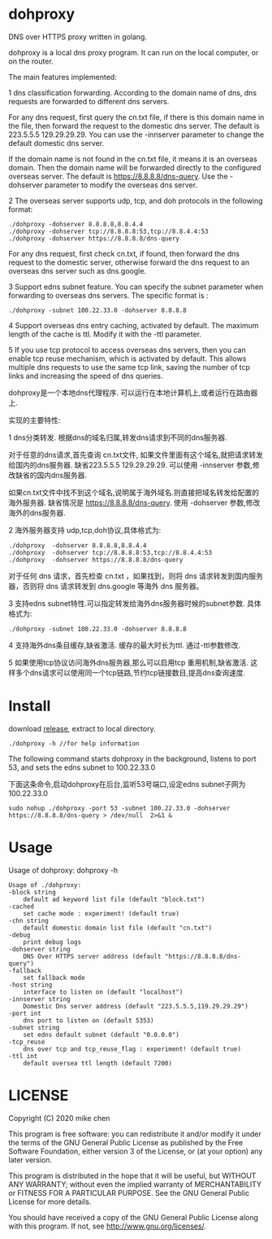 # dohproxy

DNS over HTTPS proxy written in golang.

dohproxy is a local dns proxy program. It can run on the local computer, or on the router.

The main features implemented:

1 dns classification forwarding. According to the domain name of dns, dns requests are forwarded to different dns servers.

  For any dns request, first query the cn.txt file, if there is this domain name in the file, then forward the request to the domestic dns server.  The default is 223.5.5.5 129.29.29.29. You can use the -innserver parameter to change the default domestic dns server.

  If the domain name is not found in the cn.txt file, it means it is an overseas domain. Then the domain name will be forwarded directly to the configured overseas server. The default is https://8.8.8.8/dns-query.
Use the -dohserver parameter to modify the overseas dns server.
  
2 The overseas server supports udp, tcp, and doh protocols in the following format:

    ./dohproxy -dohserver 8.8.8.8,8.8.4.4
    ./dohproxy -dohserver tcp://8.8.8.8:53,tcp://8.8.4.4:53
    ./dohproxy -dohserver https://8.8.8.8/dns-query 

For any dns request, first check cn.txt, if found, then forward the dns request to the domestic server, otherwise forward the dns request to an overseas dns server such as dns.google.

3 Support edns subnet feature. You can specify the subnet parameter when forwarding to overseas dns servers. The specific format is :

    ./dohproxy -subnet 100.22.33.0 -dohserver 8.8.8.8

4 Support overseas dns entry caching, activated by default. The maximum length of the cache is ttl. Modify it with the -ttl parameter. 

5 If you use tcp protocol to access overseas dns servers, then you can enable tcp reuse mechanism, which is activated by default. This allows multiple dns requests to use the same tcp link, saving the number of tcp links and increasing the speed of dns queries.

dohproxy是一个本地dns代理程序. 可以运行在本地计算机上,或者运行在路由器上.

实现的主要特性:

1 dns分类转发. 根据dns的域名归属,转发dns请求到不同的dns服务器.

对于任意的dns请求,首先查询 cn.txt文件, 如果文件里面有这个域名,就把请求转发给国内的dns服务器. 缺省223.5.5.5 129.29.29.29. 可以使用 -innserver 参数,修改缺省的国内dns服务器.

如果cn.txt文件中找不到这个域名,说明属于海外域名.则直接把域名转发给配置的海外服务器. 缺省情况是 https://8.8.8.8/dns-query.
使用 -dohserver 参数,修改海外的dns服务器.
  
2 海外服务器支持 udp,tcp,doh协议,具体格式为:

    ./dohproxy  -dohserver 8.8.8.8,8.8.4.4
    ./dohproxy  -dohserver tcp://8.8.8.8:53,tcp://8.8.4.4:53
    ./dohproxy  -dohserver https://8.8.8.8/dns-query 

对于任何 dns 请求，首先检查 cn.txt ，如果找到，则将 dns 请求转发到国内服务器，否则将 dns 请求转发到 dns.google 等海外 dns 服务器。

3 支持edns subnet特性.可以指定转发给海外dns服务器时候的subnet参数. 具体格式为:

    ./dohproxy -subnet 100.22.33.0 -dohserver 8.8.8.8

4 支持海外dns条目缓存,缺省激活. 缓存的最大时长为ttl. 通过-ttl参数修改. 

5 如果使用tcp协议访问海外dns服务器,那么可以启用tcp 重用机制,缺省激活. 这样多个dns请求可以使用同一个tcp链路,节约tcp链接数目,提高dns查询速度.



# Install
  
    
   download [release](https://github.com/mikechen163/dohproxy/releases), extract to local directory.
   
    ./dohproxy -h //for help information
   
   The following command starts dohproxy in the background, listens to port 53, and sets the edns subnet to 100.22.33.0
   
   下面这条命令,启动dohproxy在后台,监听53号端口,设定edns subnet子网为 100.22.33.0
   
    sudo nohup ./dohproxy -port 53 -subnet 100.22.33.0 -dohserver https://8.8.8.8/dns-query > /dev/null  2>&1 &

   
   
    
# Usage

  Usage of dohproxy: dohproxy -h
  
    Usage of ./dohproxy:
    -block string
    	default ad keyword list file (default "block.txt")
    -cached
    	set cache mode : experiment! (default true)
    -chn string
    	default domestic domain list file (default "cn.txt")
    -debug
    	print debug logs
    -dohserver string
    	DNS Over HTTPS server address (default "https://8.8.8.8/dns-query")
    -fallback
    	set fallback mode
    -host string
    	interface to listen on (default "localhost")
    -innserver string
    	Domestic Dns server address (default "223.5.5.5,119.29.29.29")
    -port int
    	dns port to listen on (default 5353)
    -subnet string
    	set edns default subnet (default "0.0.0.0")
    -tcp_reuse
    	dns over tcp and tcp_reuse_flag : experiment! (default true)
    -ttl int
    	default oversea ttl length (default 7200)      
 

 
# LICENSE
Copyright (C) 2020 mike chen

This program is free software: you can redistribute it and/or modify it under the terms of the GNU General Public License as published by the Free Software Foundation, either version 3 of the License, or (at your option) any later version.

This program is distributed in the hope that it will be useful, but WITHOUT ANY WARRANTY; without even the implied warranty of MERCHANTABILITY or FITNESS FOR A PARTICULAR PURPOSE. See the GNU General Public License for more details.

You should have received a copy of the GNU General Public License along with this program. If not, see http://www.gnu.org/licenses/.
  


